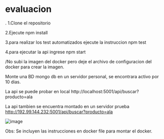 # evaluacion
.
1.Clone el repositorio

2.Ejecute npm install 

3.para realizar los test automatizados ejecute la instruccion npm test

4.para ejecutar la api ingrese npm start

/No subi la imagen del docker pero deje el archivo de configuracion del docker para crear la imagen.

Monte una BD mongo db en un servidor personal, se encontrara activo por 10 dias. 

La api se puede probar en local 
http://localhost:5001/api/buscar?producto=ala

La api tambien se encuentra montado en un servidor prueba
http://192.99.144.232:5001/api/buscar?producto=ala


![image](https://user-images.githubusercontent.com/34777107/137222853-98f8c5b9-359f-4830-a7f9-cfe2061b56c9.png)


Obs: Se incluyen las instrucciones en docker file para montar el docker. 


